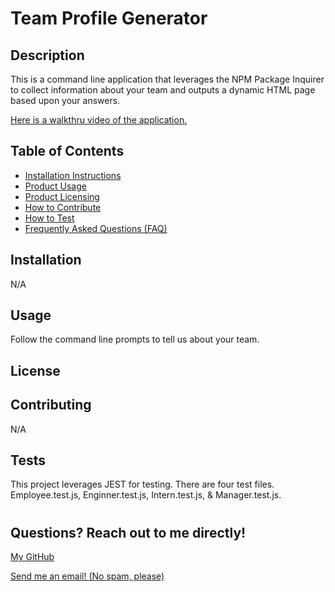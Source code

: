 # Team Profile Generator

## <h2>Description</h2>

This is a command line application that leverages the NPM Package Inquirer to collect information about your team and outputs a dynamic HTML page based upon your answers.

<a href="https://www.loom.com/share/62e46d837cf347fdbd656427bd209357">Here is a walkthru video of the application.</a>

## <h2 id="">Table of Contents</h2>

- <a href="#installation">Installation Instructions</a>
- <a href="#usage">Product Usage</a>
- <a href="#license">Product Licensing</a>
- <a href="#contributing">How to Contribute</a>
- <a href="#tests">How to Test</a>
- <a href="#questions">Frequently Asked Questions (FAQ)</a>

## <h2 id="installation">Installation</h2>

N/A

## <h2 id="usage">Usage</h2>

Follow the command line prompts to tell us about your team.

## <h2 id="license">License</h2>



## <h2 id="contributing">Contributing</h2>

N/A

## <h2 id="tests">Tests</h2>

This project leverages JEST for testing. There are four test files. Employee.test.js, Enginner.test.js, Intern.test.js, & Manager.test.js.

# <h2 id="questions">Questions? Reach out to me directly!</h2>

<a href="https://www.github.com/mknowlton89">My GitHub</a>

<a href="mailto:mknowlton89@gmail.com">Send me an email! (No spam, please)<a/>
